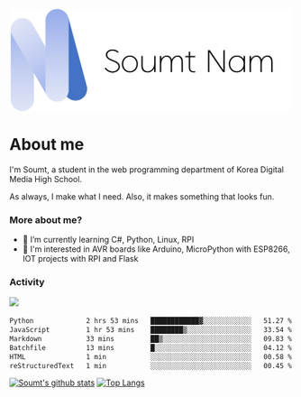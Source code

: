 <p align="center">
  <img src="soumt.png" style="width:500px">
</p>

# About me

I'm Soumt, a student in the web programming department of Korea Digital Media High School.

As always, I make what I need. Also, it makes something that looks fun.

### More about me?
- 🌱 I’m currently learning C#, Python, Linux, RPI
- :pushpin: I'm interested in AVR boards like Arduino, MicroPython with ESP8266, IOT projects with RPI and Flask


### Activity
<img height="400" img src="https://wakatime.com/share/@soumt_r/0e4d0df5-374b-4c75-8ddb-57d54d739f69.svg"></img>

<!--START_SECTION:waka-->

```text
Python             2 hrs 53 mins   ████████████▓░░░░░░░░░░░░   51.27 %
JavaScript         1 hr 53 mins    ████████▒░░░░░░░░░░░░░░░░   33.54 %
Markdown           33 mins         ██▒░░░░░░░░░░░░░░░░░░░░░░   09.83 %
Batchfile          13 mins         █░░░░░░░░░░░░░░░░░░░░░░░░   04.12 %
HTML               1 min           ░░░░░░░░░░░░░░░░░░░░░░░░░   00.58 %
reStructuredText   1 min           ░░░░░░░░░░░░░░░░░░░░░░░░░   00.45 %
```

<!--END_SECTION:waka-->

[![Soumt's github stats](https://github-readme-stats.vercel.app/api?username=soumt-r)](https://github.com/anuraghazra/github-readme-stats)
[![Top Langs](https://github-readme-stats.vercel.app/api/top-langs/?username=soumt-r&layout=compact)](https://github.com/anuraghazra/github-readme-stats)

